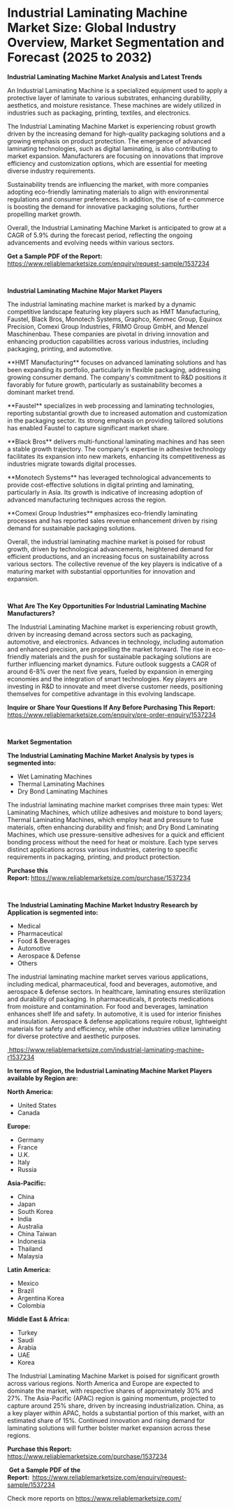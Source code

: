 <p><h1>Industrial Laminating Machine Market Size: Global Industry Overview, Market Segmentation and Forecast (2025 to 2032)</h1></p><p><strong>Industrial Laminating Machine Market Analysis and Latest Trends</strong></p>
<p><p>An Industrial Laminating Machine is a specialized equipment used to apply a protective layer of laminate to various substrates, enhancing durability, aesthetics, and moisture resistance. These machines are widely utilized in industries such as packaging, printing, textiles, and electronics. </p><p>The Industrial Laminating Machine Market is experiencing robust growth driven by the increasing demand for high-quality packaging solutions and a growing emphasis on product protection. The emergence of advanced laminating technologies, such as digital laminating, is also contributing to market expansion. Manufacturers are focusing on innovations that improve efficiency and customization options, which are essential for meeting diverse industry requirements. </p><p>Sustainability trends are influencing the market, with more companies adopting eco-friendly laminating materials to align with environmental regulations and consumer preferences. In addition, the rise of e-commerce is boosting the demand for innovative packaging solutions, further propelling market growth. </p><p>Overall, the Industrial Laminating Machine Market is anticipated to grow at a CAGR of 5.9% during the forecast period, reflecting the ongoing advancements and evolving needs within various sectors.</p></p>
<p><strong>Get a Sample PDF of the Report:&nbsp;</strong> <a href="https://www.reliablemarketsize.com/enquiry/request-sample/1537234?utm_campaign=2634&utm_medium=2&utm_source=Github&utm_content=ia&utm_term=11042025&utm_id=industrial-laminating-machine">https://www.reliablemarketsize.com/enquiry/request-sample/1537234</a></p>
<p>&nbsp;</p>
<p><strong>Industrial Laminating Machine Major Market Players</strong></p>
<p><p>The industrial laminating machine market is marked by a dynamic competitive landscape featuring key players such as HMT Manufacturing, Faustel, Black Bros, Monotech Systems, Graphco, Kenmec Group, Equinox Precision, Comexi Group Industries, FRIMO Group GmbH, and Menzel Maschinenbau. These companies are pivotal in driving innovation and enhancing production capabilities across various industries, including packaging, printing, and automotive.</p><p>**HMT Manufacturing** focuses on advanced laminating solutions and has been expanding its portfolio, particularly in flexible packaging, addressing growing consumer demand. The company's commitment to R&D positions it favorably for future growth, particularly as sustainability becomes a dominant market trend. </p><p>**Faustel** specializes in web processing and laminating technologies, reporting substantial growth due to increased automation and customization in the packaging sector. Its strong emphasis on providing tailored solutions has enabled Faustel to capture significant market share.</p><p>**Black Bros** delivers multi-functional laminating machines and has seen a stable growth trajectory. The company's expertise in adhesive technology facilitates its expansion into new markets, enhancing its competitiveness as industries migrate towards digital processes.</p><p>**Monotech Systems** has leveraged technological advancements to provide cost-effective solutions in digital printing and laminating, particularly in Asia. Its growth is indicative of increasing adoption of advanced manufacturing techniques across the region.</p><p>**Comexi Group Industries** emphasizes eco-friendly laminating processes and has reported sales revenue enhancement driven by rising demand for sustainable packaging solutions.</p><p>Overall, the industrial laminating machine market is poised for robust growth, driven by technological advancements, heightened demand for efficient productions, and an increasing focus on sustainability across various sectors. The collective revenue of the key players is indicative of a maturing market with substantial opportunities for innovation and expansion.</p></p>
<p>&nbsp;</p>
<p><strong>What Are The Key Opportunities For Industrial Laminating Machine Manufacturers?</strong></p>
<p><p>The Industrial Laminating Machine market is experiencing robust growth, driven by increasing demand across sectors such as packaging, automotive, and electronics. Advances in technology, including automation and enhanced precision, are propelling the market forward. The rise in eco-friendly materials and the push for sustainable packaging solutions are further influencing market dynamics. Future outlook suggests a CAGR of around 6-8% over the next five years, fueled by expansion in emerging economies and the integration of smart technologies. Key players are investing in R&D to innovate and meet diverse customer needs, positioning themselves for competitive advantage in this evolving landscape.</p></p>
<p><strong>Inquire or Share Your Questions If Any Before Purchasing This Report:</strong> <a href="https://www.reliablemarketsize.com/enquiry/pre-order-enquiry/1537234?utm_campaign=2634&utm_medium=2&utm_source=Github&utm_content=ia&utm_term=11042025&utm_id=industrial-laminating-machine">https://www.reliablemarketsize.com/enquiry/pre-order-enquiry/1537234</a></p>
<p>&nbsp;</p>
<p><strong>Market Segmentation</strong></p>
<p><strong>The Industrial Laminating Machine Market Analysis by types is segmented into:</strong></p>
<p><ul><li>Wet Laminating Machines</li><li>Thermal Laminating Machines</li><li>Dry Bond Laminating Machines</li></ul></p>
<p><p>The industrial laminating machine market comprises three main types: Wet Laminating Machines, which utilize adhesives and moisture to bond layers; Thermal Laminating Machines, which employ heat and pressure to fuse materials, often enhancing durability and finish; and Dry Bond Laminating Machines, which use pressure-sensitive adhesives for a quick and efficient bonding process without the need for heat or moisture. Each type serves distinct applications across various industries, catering to specific requirements in packaging, printing, and product protection.</p></p>
<p><strong>Purchase this Report:&nbsp;</strong><a href="https://www.reliablemarketsize.com/purchase/1537234?utm_campaign=2634&utm_medium=2&utm_source=Github&utm_content=ia&utm_term=11042025&utm_id=industrial-laminating-machine">https://www.reliablemarketsize.com/purchase/1537234</a></p>
<p>&nbsp;</p>
<p><strong>The Industrial Laminating Machine Market Industry Research by Application is segmented into:</strong></p>
<p><ul><li>Medical</li><li>Pharmaceutical</li><li>Food & Beverages</li><li>Automotive</li><li>Aerospace & Defense</li><li>Others</li></ul></p>
<p><p>The industrial laminating machine market serves various applications, including medical, pharmaceutical, food and beverages, automotive, and aerospace & defense sectors. In healthcare, laminating ensures sterilization and durability of packaging. In pharmaceuticals, it protects medications from moisture and contamination. For food and beverages, lamination enhances shelf life and safety. In automotive, it is used for interior finishes and insulation. Aerospace & defense applications require robust, lightweight materials for safety and efficiency, while other industries utilize laminating for diverse protective and aesthetic purposes.</p></p>
<p><a href="https://www.reliablemarketsize.com/industrial-laminating-machine-r1537234?utm_campaign=2634&utm_medium=2&utm_source=Github&utm_content=ia&utm_term=11042025&utm_id=industrial-laminating-machine">&nbsp;https://www.reliablemarketsize.com/industrial-laminating-machine-r1537234</a></p>
<p><strong>In terms of Region, the Industrial Laminating Machine Market Players available by Region are:</strong></p>
<p>
    <p> <strong> North America: </strong>
        <ul>
            <li>United States</li>
            <li>Canada</li>
        </ul>
        </p> 
    <p> <strong> Europe: </strong>
        <ul>
            <li>Germany</li>
            <li>France</li>
            <li>U.K.</li>
            <li>Italy</li>
            <li>Russia</li>
        </ul>
        </p> 
    <p> <strong> Asia-Pacific: </strong>
        <ul>
            <li>China</li>
            <li>Japan</li>
            <li>South Korea</li>
            <li>India</li>
            <li>Australia</li>
            <li>China Taiwan</li>
            <li>Indonesia</li>
            <li>Thailand</li>
            <li>Malaysia</li>
        </ul>
        </p> 
    <p> <strong> Latin America: </strong>
        <ul>
            <li>Mexico</li>
            <li>Brazil</li>
            <li>Argentina Korea</li>
            <li>Colombia</li>
        </ul>
        </p> 
    <p> <strong> Middle East & Africa: </strong>
        <ul>
            <li>Turkey</li>
            <li>Saudi</li>
            <li>Arabia</li>
            <li>UAE</li>
            <li>Korea</li>
        </ul>
    </p>
    </p>
<p><p>The Industrial Laminating Machine Market is poised for significant growth across various regions. North America and Europe are expected to dominate the market, with respective shares of approximately 30% and 27%. The Asia-Pacific (APAC) region is gaining momentum, projected to capture around 25% share, driven by increasing industrialization. China, as a key player within APAC, holds a substantial portion of this market, with an estimated share of 15%. Continued innovation and rising demand for laminating solutions will further bolster market expansion across these regions.</p></p>
<p><strong>Purchase this Report: </strong><a href="https://www.reliablemarketsize.com/purchase/1537234?utm_campaign=2634&utm_medium=2&utm_source=Github&utm_content=ia&utm_term=11042025&utm_id=industrial-laminating-machine">https://www.reliablemarketsize.com/purchase/1537234</a></p>
<p>&nbsp;<strong>Get a Sample PDF of the Report:&nbsp;&nbsp;</strong><a href="https://www.reliablemarketsize.com/enquiry/request-sample/1537234?utm_campaign=2634&utm_medium=2&utm_source=Github&utm_content=ia&utm_term=11042025&utm_id=industrial-laminating-machine">https://www.reliablemarketsize.com/enquiry/request-sample/1537234</a></p>
<p><strong></strong></p>
<p>Check more reports on <a href="https://www.reliablemarketsize.com/?utm_campaign=2634&utm_medium=2&utm_source=Github&utm_content=ia&utm_term=11042025&utm_id=industrial-laminating-machine">https://www.reliablemarketsize.com/</a></p>